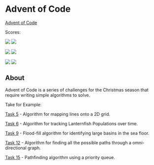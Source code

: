 # Advent of Code

[Advent of Code](https://adventofcode.com)

Scores:

![](https://img.shields.io/badge/2022%20📅-blue) ![](https://img.shields.io/badge/stars%20⭐-6-yellow)

![](https://img.shields.io/badge/2021%20📅-blue) ![](https://img.shields.io/badge/stars%20⭐-36-yellow)

![](https://img.shields.io/badge/2020%20📅-blue) ![](https://img.shields.io/badge/stars%20⭐-10-yellow)

## About

Advent of Code is a series of challenges for the Christmas season that require writing simple algorithms to solve.

Take for Example:

[Task 5](2021/05/tasks.mjs) - Algorithm for mapping lines onto a 2D grid.

[Task 6](2021/06/tasks.mjs) - Algorithm for tracking Lanternfish Populations over time.

[Task 9](2021/09/tasks.mjs) - Flood-fill algorithm for identifying large basins in the sea floor.

[Task 12](2021/12/tasks.mjs) - Algorithm for finding all the possible paths through a omni-directional graph.

[Task 15](2021/15/protitytasks.mjs) - Pathfinding algorithm using a priority queue.
